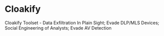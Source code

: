 # Cloakify
Cloakify Toolset - Data Exfiltration In Plain Sight; Evade DLP/MLS Devices; Social Engineering of Analysts; Evade AV Detection
